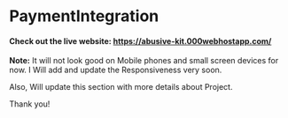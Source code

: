 # PaymentIntegration

#### Check out the live website: https://abusive-kit.000webhostapp.com/

**Note:** It will not look good on Mobile phones and small screen devices for now. I Will add and update the Responsiveness very soon.

Also, Will update this section with more details about Project.

Thank you!
